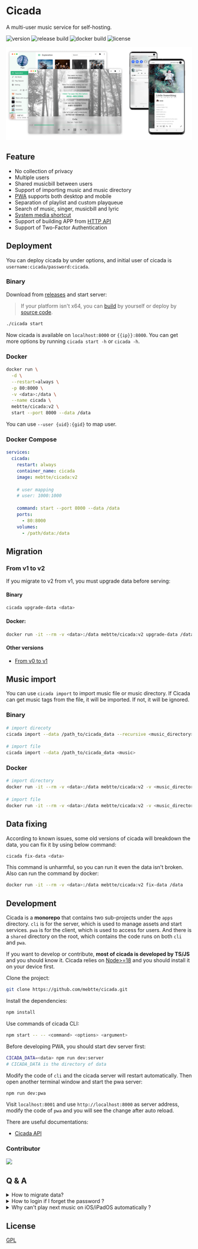 # Cicada

A multi-user music service for self-hosting.

![version](https://img.shields.io/github/v/release/mebtte/cicada?style=for-the-badge)
![release build](https://img.shields.io/github/actions/workflow/status/mebtte/cicada/build_and_release.yaml?label=release%20build&style=for-the-badge)
![docker build](https://img.shields.io/github/actions/workflow/status/mebtte/cicada/docker_build_and_push.yaml?label=docker%20build&style=for-the-badge)
![license](https://img.shields.io/github/license/mebtte/cicada?style=for-the-badge)

![img](./docs/screenshot.png)

## Feature

- No collection of privacy
- Multiple users
- Shared musicbill between users
- Support of importing music and music directory
- [PWA](https://developer.mozilla.org/docs/Web/Progressive_web_apps) supports both desktop and mobile
- Separation of playlist and custom playqueue
- Search of music, singer, musicbill and lyric
- [System media shortcut](https://developer.mozilla.org/docs/Web/API/MediaSession)
- Support of building APP from [HTTP API](https://www.postman.com/cicada-player/workspace/cicada-v2)
- Support of Two-Factor Authentication

## Deployment

You can deploy cicada by under options, and initial user of cicada is `username:cicada/password:cicada`.

### Binary

Download from [releases](https://github.com/mebtte/cicada/releases) and start server:

> If your platform isn't x64, you can [build](./docs/build/index.md) by yourself or deploy by [source code](./docs/run_by_source_code/index.md).

```sh
./cicada start
```

Now cicada is available on `localhost:8000` or `{{ip}}:8000`. You can get more options by running `cicada start -h` or `cicada -h`.

### Docker

```sh
docker run \
  -d \
  --restart=always \
  -p 80:8000 \
  -v <data>:/data \
  --name cicada \
  mebtte/cicada:v2 \
  start --port 8000 --data /data
```

You can use `--user {uid}:{gid}` to map user.

### Docker Compose

```yml
services:
  cicada:
    restart: always
    container_name: cicada
    image: mebtte/cicada:v2

    # user mapping
    # user: 1000:1000

    command: start --port 8000 --data /data
    ports:
      - 80:8000
    volumes:
      - /path/data:/data
```

## Migration

### From v1 to v2

If you migrate to v2 from v1, you must upgrade data before serving:

#### Binary

```sh
cicada upgrade-data <data>
```

#### Docker:

```sh
docker run -it --rm -v <data>:/data mebtte/cicada:v2 upgrade-data /data
```

#### Other versions

- [From v0 to v1](https://github.com/mebtte/cicada/tree/v1#from-v0-to-v1)

## Music import

You can use `cicada import` to import music file or music directory. If Cicada can get music tags from the file, it will be imported. If not, it will be ignored.

### Binary

```sh
# import direcoty
cicada import --data /path_to/cicada_data --recursive <music_directory>

# import file
cicada import --data /path_to/cicada_data <music>
```

### Docker

```sh
# import directory
docker run -it --rm -v <data>:/data mebtte/cicada:v2 -v <music_directory>:/source import --data /path_to/cicada_data --recursive /source

# import file
docker run -it --rm -v <data>:/data mebtte/cicada:v2 -v <music_directory>:/source import --data /path_to/cicada_data --recursive /source/<music>
```

## Data fixing

According to known issues, some old versions of cicada will breakdown the data, you can fix it by using below command:

```sh
cicada fix-data <data>
```

This command is unharmful, so you can run it even the data isn't broken. Also can run the command by docker:

```sh
docker run -it --rm -v <data>:/data mebtte/cicada:v2 fix-data /data
```

## Development

Cicada is a **monorepo** that contains two sub-projects under the `apps` directory. `cli` is for the server, which is used to manage assets and start services. `pwa` is for the client, which is used to access for users. And there is a `shared` directory on the root, which contains the code runs on both `cli` and `pwa`.

If you want to develop or contribute, **most of cicada is developed by TS/JS** and you should know it. Cicada relies on [Node>=18](https://nodejs.org) and you should install it on your device first.

Clone the project:

```sh
git clone https://github.com/mebtte/cicada.git
```

Install the dependencies:

```sh
npm install
```

Use commands of cicada CLI:

```sh
npm start -- -- <command> <options> <argument>
```

Before developing PWA, you should start dev server first:

```sh
CICADA_DATA=<data> npm run dev:server
# CICADA_DATA is the directory of data
```

Modify the code of `cli` and the cicada server will restart automatically. Then open another terminal window and start the pwa server:

```sh
npm run dev:pwa
```

Visit `localhost:8001` and use `http://localhost:8000` as server address, modify the code of `pwa` and you will see the change after auto reload.

There are useful documentations:

- [Cicada API](https://www.postman.com/cicada-player)

### Contributor

<a href="https://github.com/mebtte/cicada/graphs/contributors">
  <img src="https://contrib.rocks/image?repo=mebtte/cicada" />
</a>

## Q & A

<details>
  <summary>How to migrate data?</summary>

All of data is under `{{data}}` directory, copy or move it to new device.

</details>

<details>
  <summary>How to login if I forget the password ?</summary>

1. If you are a normal user, you should contact the admin and let him/her help you to change the password. Above operation will also disable 2FA for your account.
2. If you are an admin, you can let other admins help you to change the password or update the sqlite database using below SQL:

```sql
UPDATE user SET password = <md5<md5<password>>> WHERE username = <username>;
UPDATE user SET twoFASecret = NULL WHERE username = <username>;
```

</details>

<details>
  <summary>Why can't play next music on iOS/iPadOS automatically ?</summary>

Because compatibility of PWA is broken on iOS/iPadOS, there is a plan to develop a App for iOS/iPadOS but it is uncertain.

</details>

## License

[GPL](./license)
